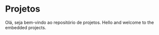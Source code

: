# Projetos
Olá, seja bem-vindo ao repositório de projetos.
Hello and welcome to the embedded projects.
